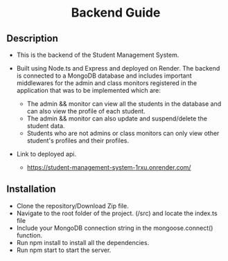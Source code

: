 <h1 align="center">Backend Guide</h1>

<h2>Description</h2>

- This is the backend of the Student Management System.
- Built using Node.ts and Express and deployed on Render. The backend is connected to a MongoDB database and includes
  important middlewares for the admin and class monitors registered in the application that was to be implemented which are: 
  - The admin && monitor can view all the students in the database and can also view the profile of each student. 
  - The admin && monitor can also update and suspend/delete the student data.
  - Students who are not admins or class monitors can only view other student's profiles and their profiles.

- Link to deployed api.
  - <a href="https://student-management-system-1rxu.onrender.com/">https://student-management-system-1rxu.onrender.com/</a>

<h2>Installation</h2>

- Clone the repository/Download Zip file.
- Navigate to the root folder of the project. (/src) and locate the index.ts file
- Include your MongoDB connection string in the mongoose.connect() function.
- Run npm install to install all the dependencies.
- Run npm start to start the server.